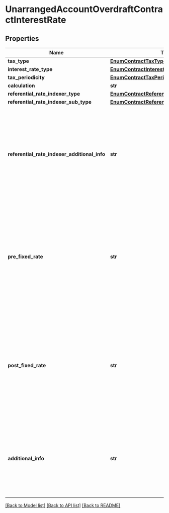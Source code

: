 # UnarrangedAccountOverdraftContractInterestRate

## Properties
Name | Type | Description | Notes
------------ | ------------- | ------------- | -------------
**tax_type** | [**EnumContractTaxType**](EnumContractTaxType.md) |  | 
**interest_rate_type** | [**EnumContractInterestRateType**](EnumContractInterestRateType.md) |  | 
**tax_periodicity** | [**EnumContractTaxPeriodicity**](EnumContractTaxPeriodicity.md) |  | 
**calculation** | **str** | Base de cálculo | 
**referential_rate_indexer_type** | [**EnumContractReferentialRateIndexerType**](EnumContractReferentialRateIndexerType.md) |  | 
**referential_rate_indexer_sub_type** | [**EnumContractReferentialRateIndexerSubType**](EnumContractReferentialRateIndexerSubType.md) |  | [optional] 
**referential_rate_indexer_additional_info** | **str** | Campo livre para complementar a informação relativa ao Tipo de taxa referencial ou indexador. [Restrição] Obrigatório para complementar a informação relativa ao Tipo de taxa referencial ou indexador, quando selecionada o tipo ou subtipo OUTRO.  | [optional] 
**pre_fixed_rate** | **str** | Taxa pré fixada aplicada sob o contrato da modalidade crédito. p.ex. 0.014500.   O preenchimento deve respeitar as 6 casas decimais, mesmo que venham preenchidas com zeros(representação de porcentagem p.ex: 0.150000. Este valor representa 15%. O valor 1 representa 100%).  | 
**post_fixed_rate** | **str** | Taxa pós fixada aplicada sob o contrato da modalidade crédito. p.ex. 0.014500.   O preenchimento deve respeitar as 6 casas decimais, mesmo que venham preenchidas com zeros (representação de porcentagem p.ex: 0.150000. Este valor representa 15%. O valor 1 representa 100%).  | 
**additional_info** | **str** | Texto com informações adicionais sobre a composição das taxas de juros pactuadas.   [Restrição] Caso a instituição possua a informação para compartilhamento, esta deverá ser informada.  | [optional] 

[[Back to Model list]](../README.md#documentation-for-models) [[Back to API list]](../README.md#documentation-for-api-endpoints) [[Back to README]](../README.md)

